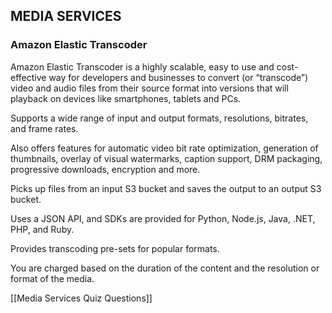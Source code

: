 ## MEDIA SERVICES

### Amazon Elastic Transcoder

Amazon Elastic Transcoder is a highly scalable, easy to use and cost-effective way for developers and businesses to convert (or “transcode”) video and audio files from their source format into versions that will playback on devices like smartphones, tablets and PCs.

Supports a wide range of input and output formats, resolutions, bitrates, and frame rates.

Also offers features for automatic video bit rate optimization, generation of thumbnails, overlay of visual watermarks, caption support, DRM packaging, progressive downloads, encryption and more.

Picks up files from an input S3 bucket and saves the output to an output S3 bucket.

Uses a JSON API, and SDKs are provided for Python, Node.js, Java, .NET, PHP, and Ruby.

Provides transcoding pre-sets for popular formats.

You are charged based on the duration of the content and the resolution or format of the media.

[[Media Services Quiz Questions]]